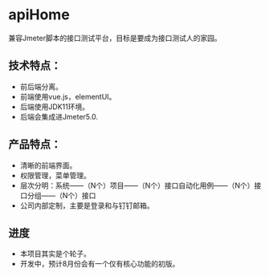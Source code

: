 # apiHome
兼容Jmeter脚本的接口测试平台，目标是要成为接口测试人的家园。

## 技术特点：
- 前后端分离。
- 前端使用vue.js，elementUI。
- 后端使用JDK11环境。
- 后端会集成进Jmeter5.0.

## 产品特点：
- 清晰的前端界面。
- 权限管理，菜单管理。
- 层次分明：系统——（N个）项目——（N个）接口自动化用例——（N个）接口分组——（N个）接口
- 公司内部定制，主要是登录和与钉钉邮箱。

## 进度
- 本项目其实是个轮子。
- 开发中，预计8月份会有一个仅有核心功能的初版。